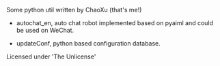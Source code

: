 Some python util written by ChaoXu (that's me!)

* autochat_en, auto chat robot implemented based on pyaiml and could be used on WeChat.

* updateConf, python based configuration database.

Licensed under 'The Unlicense'
